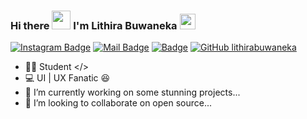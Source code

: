 <h3 align="left">Hi there <img src="https://media.giphy.com/media/mGcNjsfWAjY5AEZNw6/giphy.gif" width="30"> I'm Lithira Buwaneka  <img src="https://raw.githubusercontent.com/MartinHeinz/MartinHeinz/master/wave.gif" width="25px"></h3>

[![Instagram Badge](https://img.shields.io/badge/-@lithira.buwaneka-e84393?style=flat&labelColor=e84393&logo=instagram&logoColor=white)](https://instagram.com/lithira.buwaneka)
 [![Mail Badge](https://img.shields.io/badge/-lithirabuwaneka-c0392b?style=flat&labelColor=c0392b&logo=gmail&logoColor=white)](mailto:lithirabuwaneka11@gmail.com)
  [![Badge](https://img.shields.io/badge/-lithirabuwaneka.tk-cfg59?style=flat&labelColor=cfg59&logo=logoColor=white)](https://lithirabuwaneka.tk)
  [![GitHub lithirabuwaneka](https://img.shields.io/github/followers/LithiraBuwaneka?label=follow&style=social)](https://github.com/LithiraBuwaneka)


- 👨‍💻 Student </>
 - 💻 UI | UX Fanatic 😆
- 🔭 I’m currently working on some stunning projects...
- 🍃 I’m looking to collaborate on open source...



  

  
